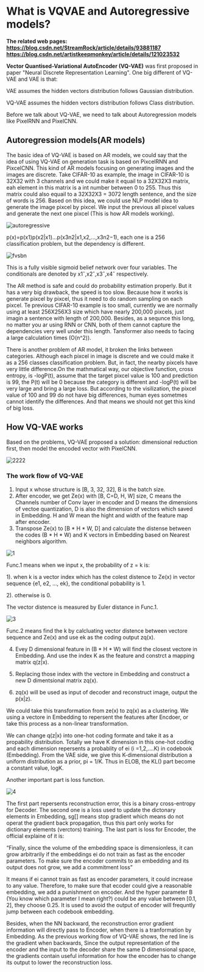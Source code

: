 # What is VQVAE and Autoregressive models?

**The related web pages: https://blog.csdn.net/StreamRock/article/details/93881187**
**https://blog.csdn.net/artistkeepmonkey/article/details/121023532**

**Vector Quantised-Variational AutoEncoder (VQ-VAE)** was first proposed in paper "Neural Discrete Representation Learning". One big different of VQ-VAE and VAE is that:

VAE assumes the hidden vectors distribution follows Gaussian distribution.

VQ-VAE assumes the hidden vectors distribution follows Class distribution.

Before we talk about VQ-VAE, we need to talk about Autoregression models like PixelRNN and PixelCNN.

## Autoregression models(AR models)

The basic idea of VQ-VAE is based on AR models, we could say that the idea of using VQ-VAE on generation task is based on PixcelRNN and PixcelCNN. This kind of AR models focusing on generating images and the images are discrete. Take CIFAR-10 as example, the image in CIFAR-10 is 32X32 with 3 channels and we could make it equail to a 32X32X3 matrix, eah element in this matrix is a int number between 0 to 255. Thus this matrix could also equail to a 32X32X3 = 3072 length sentence, and the size of words is 256. Based on this idea, we could use NLP model idea to generate the image pixcel by pixcel. We input the previous all pixcel values and generate the next one pixcel (This is how AR models working).

![autoregressive](https://user-images.githubusercontent.com/43735308/155282713-ccdd303d-c356-4d53-b1a7-0b886edf9269.png)

p(x)=p(x1)p(x2|x1)…p(x3n2|x1,x2,…,x3n2−1), each one is a 256 classification problem, but the dependency is different.

![fvsbn](https://user-images.githubusercontent.com/43735308/155282861-e1f55aa2-5c1a-4b7c-ac0d-6f0eb356e220.png)

This is a fully visible sigmoid belief network over four variables. The conditionals are denoted by x1ˆ,x2ˆ,x3ˆ,x4ˆ respectively.

The AR method is safe and could do probability estimation properly. But it has a very big drawback, the speed is too slow. Because how it works is generate pixcel by pixcel, thus it need to do random sampling on each pixcel. Te previous CIFAR-10 example is too small, currently we are normally using at least 256X256X3 size which have nearly 200,000 pixcels, just imagin a sentence with length of 200,000. Besides, as a sequnce this long, no matter you ar using RNN or CNN, both of them cannot capture the dependencies very well under this length. Tansformer also needs to facing a large calculation times (O(n^2)).

There is another problem of AR model, it broken the links between categories. Although each pixcel in image is discrete and we could make it as a 256 classes classification problem. But, in fact, the nearby pixcels have very little difference.On the mathmatical way, our objective function, cross entropy, is -logP(t), assume that the target pixcel value is 100 and prediction is 99, the P(t) will be 0 because the category is different and -logP(t) will be very large and bring a large loss. But according to the visilization, the pixcel value of 100 and 99 do not have big differences, human eyes sometmes cannot identify the differences. And that means we should not get this kind of big loss.

## How VQ-VAE works

Based on the problems, VQ-VAE proposed a solution: dimensional reduction first, then model the encoded vector with PixelCNN.

![2222](https://user-images.githubusercontent.com/43735308/155452506-cb0f84d1-8d54-4be2-a61b-48b39b30004b.PNG)

### The work flow of VQ-VAE

1. Input x whose structure is [B, 3, 32, 32], B is the batch size.
2. After encoder, we get Ze(x) with [B, C=D, H, W] size, C means the Channels number of Conv layer in encoder and D means the dimensions of vectoe quantization, D is also the dimension of vectors which saved in Embedding. H and W mean the hight and width of the feature map after encoder.
3. Transpose Ze(x) to [B * H * W, D] and calculate the distense between the codes (B * H * W) and K vectors in Embedding based on Nearest neighbors algorithm.

![1](https://user-images.githubusercontent.com/43735308/155453699-1acb370d-2b7b-4e24-9cf6-28d70d66a522.PNG)

Func.1 means when we input x, the probability of z = k is: 

  1). when k is a vector index which has the colest distence to Ze(x) in vector sequence {e1, e2, ..., ek}, the conditional pobability is 1.
  
  2). otherwise is 0.
  
  The vector distence is measured by Euler distance in Func.1.
  
  ![3](https://user-images.githubusercontent.com/43735308/155494618-f206ef54-e83d-4fc2-8ca5-262a3b49d554.PNG)

  Func.2 means find the k by calcluating vector distence between vectore sequence and Ze(x) and use ek as the coding output zq(x).

4. Evey D dimensional feature in (B * H * W) will find the closest vectore in Embedding. And use the index K as the feature and constrct a mapping matrix q(z|x).

5. Replacing those index with the vectore in Embedding and construct a new D dimentsional matrix zq(x). 

6. zq(x) will be used as input of decoder and reconstruct image, output the p(x|z).

We could take this transformation from ze(x) to zq(x) as a clustering. We using a vectore in Embedding to repersent the features after Encdoer, or take this process as a non-linear transformation.

We can change q(z|x) into one-hot coding formate and take it as a propability distribution. Totally we have K dimension in this one-hot coding and each dimension repersents a probablity of ei (i =1,2,....K) in codebook (Embedding). From the VAE side, we give this K-dimensional distribution a uniform distribution as a prior, pi = 1/K. Thus in ELOB, the KL() part become a constant value, logK.

Another important part is loss function.

![4](https://user-images.githubusercontent.com/43735308/155495801-42a66fe5-2308-4959-adc6-83f1d7d8c886.PNG)

The first part repersents reconstruction error, this is a binary cross-entropy for Decoder. The second one is a loss used to update the dictonary elements in Embedding, sg[] means stop gradient which means do not operat the gradient back propagation, thus this part only works for dictionary elements (verctors) training. The last part is loss for Encoder, the official explaine of it is:

“Finally, since the volume of the embedding space is dimensionless, it can grow arbitrarily if the embeddings ei do not train as fast as the encoder parameters. To make sure the encoder commits to an embedding and its output does not grow, we add a commitment loss”

It means if ei cannot train as fast as encoder parameters, it could increase to any value. Therefore, to make sure that ecoder could give a reasonable embedding, we add a punishment on encoder. And the hyper parameter B (You know which parameter I mean right?) could be any value between [0.1, 2], they choose 0.25. It is used to avoid the output of encoder will frequntly jump between each codebook embedding.

Besides, when the NN backward, the reconstruction error gradient information will directly pass to Encoder, when there is a tranformation by Embedding. As the previous working flow of VQ-VAE shows, the red line is the gradient when backwards, Since the output representation of the encoder and the input to the decoder share the same D dimensional space, the gradients contain useful information for how the encoder has to change its output to lower the reconstruction loss.





